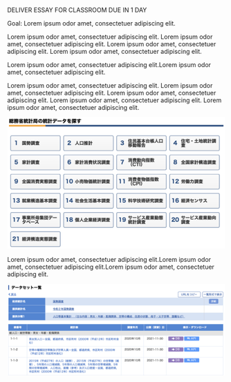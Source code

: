 DELIVER ESSAY FOR CLASSROOM DUE IN 1 DAY

Goal: Lorem ipsum odor amet, consectetuer adipiscing elit.

Lorem ipsum odor amet, consectetuer adipiscing elit. Lorem ipsum odor amet, consectetuer adipiscing elit. Lorem ipsum odor amet, consectetuer adipiscing elit. Lorem ipsum odor amet, consectetuer adipiscing elit.

Lorem ipsum odor amet, consectetuer adipiscing elit.Lorem ipsum odor amet, consectetuer adipiscing elit.

Lorem ipsum odor amet, consectetuer adipiscing elit. Lorem ipsum odor amet, consectetuer adipiscing elit. Lorem ipsum odor amet, consectetuer adipiscing elit. Lorem ipsum odor amet, consectetuer adipiscing elit. Lorem ipsum odor amet, consectetuer adipiscing elit.

![](img/jcensus.png)

Lorem ipsum odor amet, consectetuer adipiscing elit.Lorem ipsum odor amet, consectetuer adipiscing elit.Lorem ipsum odor amet, consectetuer adipiscing elit.

![](img/estat.png)



  